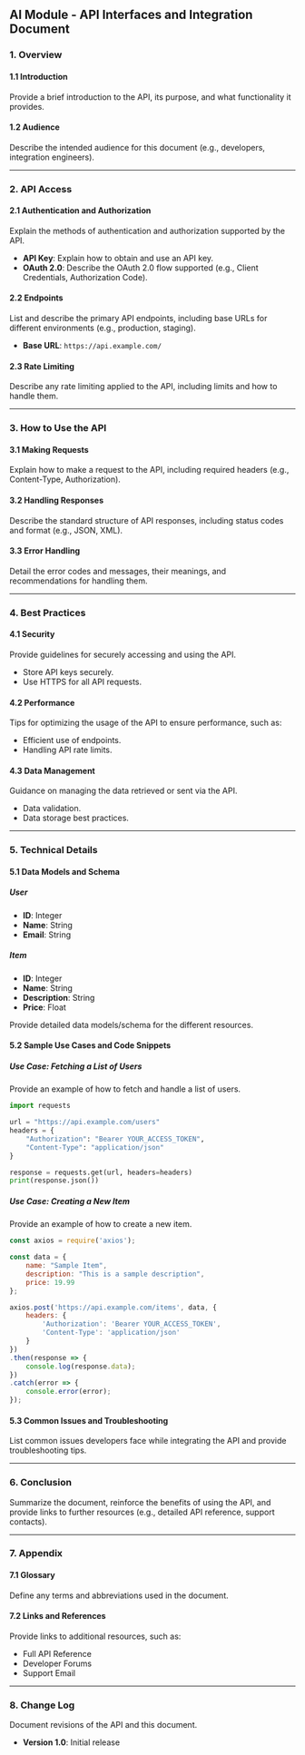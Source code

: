 ## AI Module - API Interfaces and Integration Document

### 1. Overview
#### 1.1 Introduction
Provide a brief introduction to the API, its purpose, and what functionality it provides. 

#### 1.2 Audience
Describe the intended audience for this document (e.g., developers, integration engineers).

---

### 2. API Access

#### 2.1 Authentication and Authorization
Explain the methods of authentication and authorization supported by the API.
- **API Key**: Explain how to obtain and use an API key.
- **OAuth 2.0**: Describe the OAuth 2.0 flow supported (e.g., Client Credentials, Authorization Code).

#### 2.2 Endpoints

List and describe the primary API endpoints, including base URLs for different environments (e.g., production, staging).
- **Base URL**: `https://api.example.com/`

#### 2.3 Rate Limiting
Describe any rate limiting applied to the API, including limits and how to handle them.

---

### 3. How to Use the API

#### 3.1 Making Requests
Explain how to make a request to the API, including required headers (e.g., Content-Type, Authorization).

#### 3.2 Handling Responses
Describe the standard structure of API responses, including status codes and format (e.g., JSON, XML).

#### 3.3 Error Handling
Detail the error codes and messages, their meanings, and recommendations for handling them.

---

### 4. Best Practices

#### 4.1 Security
Provide guidelines for securely accessing and using the API.
- Store API keys securely.
- Use HTTPS for all API requests.

#### 4.2 Performance
Tips for optimizing the usage of the API to ensure performance, such as:
- Efficient use of endpoints.
- Handling API rate limits.

#### 4.3 Data Management
Guidance on managing the data retrieved or sent via the API.
- Data validation.
- Data storage best practices.

---

### 5. Technical Details

#### 5.1 Data Models and Schema

##### User
- **ID**: Integer
- **Name**: String
- **Email**: String

##### Item
- **ID**: Integer
- **Name**: String
- **Description**: String
- **Price**: Float

Provide detailed data models/schema for the different resources.

#### 5.2 Sample Use Cases and Code Snippets

##### Use Case: Fetching a List of Users
Provide an example of how to fetch and handle a list of users.
```python
import requests

url = "https://api.example.com/users"
headers = {
    "Authorization": "Bearer YOUR_ACCESS_TOKEN",
    "Content-Type": "application/json"
}

response = requests.get(url, headers=headers)
print(response.json())
```

##### Use Case: Creating a New Item
Provide an example of how to create a new item.
```javascript
const axios = require('axios');

const data = {
    name: "Sample Item",
    description: "This is a sample description",
    price: 19.99
};

axios.post('https://api.example.com/items', data, {
    headers: {
        'Authorization': 'Bearer YOUR_ACCESS_TOKEN',
        'Content-Type': 'application/json'
    }
})
.then(response => {
    console.log(response.data);
})
.catch(error => {
    console.error(error);
});
```

#### 5.3 Common Issues and Troubleshooting
List common issues developers face while integrating the API and provide troubleshooting tips.

---

### 6. Conclusion

Summarize the document, reinforce the benefits of using the API, and provide links to further resources (e.g., detailed API reference, support contacts).

---

### 7. Appendix

#### 7.1 Glossary
Define any terms and abbreviations used in the document.

#### 7.2 Links and References
Provide links to additional resources, such as:
- Full API Reference
- Developer Forums
- Support Email

---

### 8. Change Log
Document revisions of the API and this document.
- **Version 1.0**: Initial release

